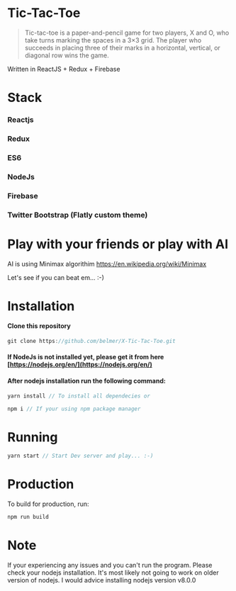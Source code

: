 # Tic-Tac-Toe

>Tic-tac-toe is a paper-and-pencil game for two players, X and O, who take turns marking the spaces in a 3×3 grid. The player who succeeds in placing three of their marks in a horizontal, vertical, or diagonal row wins the game. 

Written in ReactJS + Redux + Firebase

# Stack
### Reactjs
### Redux
### ES6
### NodeJs
### Firebase
### Twitter Bootstrap (Flatly custom theme)


# Play with your friends or play with AI
AI is using Minimax algorithim https://en.wikipedia.org/wiki/Minimax

Let's see if you can beat em... :-)

# Installation
#### Clone this repository

```javascript
git clone https://github.com/belmer/X-Tic-Tac-Toe.git
```

#### If NodeJs is not installed yet, please get it from here [https://nodejs.org/en/](https://nodejs.org/en/)

#### After nodejs installation run the following command:

```javascript
yarn install // To install all dependecies or
```

```javascript
npm i // If your using npm package manager
```

# Running

```javascript
yarn start // Start Dev server and play... :-)
```

# Production
To build for production, run:

```javascript
npm run build
```

# Note
If your experiencing any issues and you can't run the program. Please check your nodejs installation. It's most likely not going to work on older version of nodejs. I would advice installing nodejs version v8.0.0